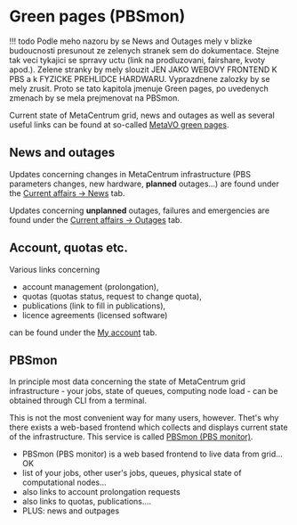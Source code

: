 # Green pages (PBSmon)

!!! todo
    Podle meho nazoru by se News and Outages mely v blizke budoucnosti presunout ze zelenych stranek sem do dokumentace. Stejne tak veci tykajici se sprravy uctu (link na prodluzovani, fairshare, kvoty apod.). Zelene stranky by mely slouzit JEN JAKO WEBOVY FRONTEND K PBS a k FYZICKE PREHLIDCE HARDWARU. Vyprazdnene zalozky by se mely zrusit. Proto se tato kapitola jmenuje Green pages, po uvedenych zmenach by se mela prejmenovat na PBSmon. 

Current state of MetaCentrum grid, news and outages as well as several useful links can be found at so-called [MetaVO green pages](https://metavo.metacentrum.cz/en/index.html).

## News and outages

Updates concerning changes in MetaCentrum infrastructure (PBS parameters changes, new hardware, **planned** outages...) are found under the [Current affairs -> News](https://metavo.metacentrum.cz/en/news/news.jsp) tab.

Updates concerning **unplanned** outages, failures and emergencies are found under the [Current affairs -> Outages](https://metavo.metacentrum.cz/en/news/outages.jsp) tab.

## Account, quotas etc.

Various links concerning 

- account management (prolongation),
- quotas (quotas status, request to change quota),
- publications (link to fill in publications),
- licence agreements (licensed software)

can be found under the [My account](https://metavo.metacentrum.cz/en/myaccount/index.html) tab.

## PBSmon

In principle most data concerning the state of MetaCentrum grid infrastructure - your jobs, state of queues, computing node load - can be obtained through CLI from a terminal.

This is not the most convenient way for many users, however. Thet's why there exists a web-based frontend which collects and displays current state of the infrastructure. This service is called [PBSmon (PBS monitor)](https://metavo.metacentrum.cz/en/state/index.html).



- PBSmon (PBS monitor) is a web based frontend to live data from grid... OK
- list of your jobs, other user's jobs, queues, physical state of computational nodes...
- also links to account prolongation requests
- also links to quotas, publications....
- PLUS: news and outpages

